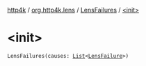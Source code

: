 [http4k](../../index.md) / [org.http4k.lens](../index.md) / [LensFailures](index.md) / [&lt;init&gt;](./-init-.md)

# &lt;init&gt;

`LensFailures(causes: `[`List`](https://kotlinlang.org/api/latest/jvm/stdlib/kotlin.collections/-list/index.html)`<`[`LensFailure`](../-lens-failure/index.md)`>)`